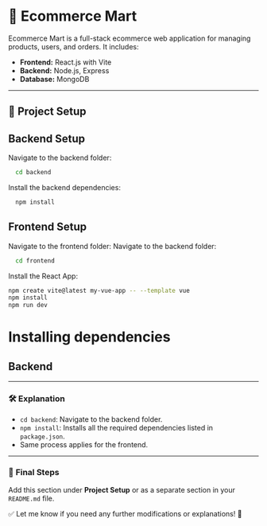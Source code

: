 # 🛒 Ecommerce Mart

Ecommerce Mart is a full-stack ecommerce web application for managing products, users, and orders. It includes:
- **Frontend:** React.js with Vite
- **Backend:** Node.js, Express
- **Database:** MongoDB

---

## 🚀 **Project Setup**
## Backend Setup
Navigate to the backend folder:
```bash
  cd backend
```

Install the backend dependencies:
```bash
  npm install
```

## Frontend Setup
Navigate to the frontend folder:
Navigate to the backend folder:
```bash
  cd frontend
```

Install the React App:
```bash
npm create vite@latest my-vue-app -- --template vue 
npm install
npm run dev

```

# Installing dependencies
## Backend


---


### 🛠️ **Explanation**
- `cd backend`: Navigate to the backend folder.
- `npm install`: Installs all the required dependencies listed in `package.json`.
- Same process applies for the frontend.
---


### 🚀 **Final Steps**
Add this section under **Project Setup** or as a separate section in your `README.md` file.  

✅ Let me know if you need any further modifications or explanations! 🚀
